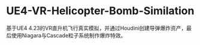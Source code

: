 # UE4-VR-Helicopter-Bomb-Similation
基于UE4 4.23的VR直升机飞行真实模拟，并通过Houdini创建导弹爆炸资产，最后使用Niagara与Cascade粒子系统制作爆炸特效。
